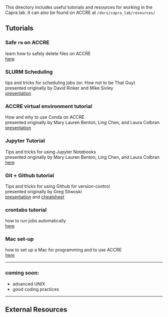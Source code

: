 This directory includes useful tutorials and resources for working in the Capra lab. It can also be found on ACCRE at ```/dors/capra_lab/resources/```

## Tutorials
### Safe ```rm``` on ACCRE
learn how to safely delete files on ACCRE\
[here](https://github.com/CapraLab/resources/blob/master/tutorials/safer_rm.md)

### SLURM Scheduling
tips and tricks for scheduling jobs (or: How not to be That Guy)\
presented originally by David Rinker and Mike Sivley\
[presentation](https://github.com/CapraLab/resources/blob/master/tutorials/slurm_scheduling.pdf)

### ACCRE virtual environment tutorial
How and why to use Conda on ACCRE\
presented originally by Mary Lauren Benton, Ling Chen, and Laura Colbran\
[presentation](https://github.com/CapraLab/resources/blob/master/tutorials/ACCRE_Environments.pdf)

### Jupyter Tutorial
Tips and tricks for using Jupyter Notebooks\
presented originally by Mary Lauren Benton, Ling Chen, and Laura Colbran\
[here](http://nbviewer.jupyter.org/github/CapraLab/resources/blob/master/tutorials/jupyter_tutorial/jupyter_tutorial.html)

### Git + Github tutorial 
Tips and tricks for using Github for version-control\
presented originally by Greg Sliwoski\
[presentation](https://github.com/CapraLab/resources/blob/master/tutorials/git_github_tutorial/giterdone_git_tutorial.pdf) and [cheatsheet](https://github.com/CapraLab/resources/blob/master/tutorials/git_github_tutorial/git-cheatsheet.pdf)

### crontabs tutorial
how to run jobs automatically\
[here](https://github.com/CapraLab/resources/blob/master/tutorials/crontabs.md)

### Mac set-up
how to set up a Mac for programming and to use ACCRE\
[here](https://github.com/CapraLab/resources/blob/master/tutorials/setup_Mac.md)

----
### coming soon:
- advanced UNIX
- good coding practices

-----
## External Resources


